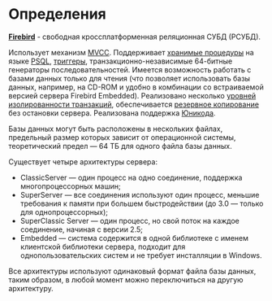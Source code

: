# Определения

[**Firebird**](https://ru.wikipedia.org/wiki/Firebird) - свободная кроссплатформенная реляционная СУБД (РСУБД).

Использует механизм [MVCC](https://ru.wikipedia.org/wiki/MVCC). Поддерживает [хранимые процедуры](https://ru.wikipedia.org/wiki/%D0%A5%D1%80%D0%B0%D0%BD%D0%B8%D0%BC%D1%8B%D0%B5_%D0%BF%D1%80%D0%BE%D1%86%D0%B5%D0%B4%D1%83%D1%80%D1%8B "Хранимые процедуры") на языке [PSQL](https://ru.wikipedia.org/wiki/PSQL "PSQL"), [триггеры](https://ru.wikipedia.org/wiki/%D0%A2%D1%80%D0%B8%D0%B3%D0%B3%D0%B5%D1%80_(%D0%B1%D0%B0%D0%B7%D1%8B_%D0%B4%D0%B0%D0%BD%D0%BD%D1%8B%D1%85) "Триггер (базы данных)"), транзакционно-независимые 64-битные генераторы последовательностей. Имеется возможность работать с базами данных только для чтения (что позволяет использовать базы данных, например, на CD-ROM и удобно в комбинации со встраиваемой версией сервера Firebird Embedded). Реализовано несколько [уровней изолированности транзакций](https://ru.wikipedia.org/wiki/%D0%A3%D1%80%D0%BE%D0%B2%D0%B5%D0%BD%D1%8C_%D0%B8%D0%B7%D0%BE%D0%BB%D0%B8%D1%80%D0%BE%D0%B2%D0%B0%D0%BD%D0%BD%D0%BE%D1%81%D1%82%D0%B8_%D1%82%D1%80%D0%B0%D0%BD%D0%B7%D0%B0%D0%BA%D1%86%D0%B8%D0%B9 "Уровень изолированности транзакций"), обеспечивается [резервное копирование](https://ru.wikipedia.org/wiki/%D0%A0%D0%B5%D0%B7%D0%B5%D1%80%D0%B2%D0%BD%D0%BE%D0%B5_%D0%BA%D0%BE%D0%BF%D0%B8%D1%80%D0%BE%D0%B2%D0%B0%D0%BD%D0%B8%D0%B5 "Резервное копирование") без остановки сервера. Реализована поддержка [Юникода](https://ru.wikipedia.org/wiki/%D0%AE%D0%BD%D0%B8%D0%BA%D0%BE%D0%B4 "Юникод").

Базы данных могут быть расположены в нескольких файлах, предельный размер которых зависит от операционной системы, теоретический предел — 64 TБ для одного файла базы данных.

Существует четыре архитектуры сервера:

- ClassicServer — один процесс на одно соединение, поддержка многопроцессорных машин;
- SuperServer — все соединения используют один процесс, меньшие требования к памяти при большем быстродействии (до 3.0 — только для однопроцессорных);
- SuperClassic Server — один процесс, но свой поток на каждое соединение, начиная с версии 2.5;
- Embedded — система содержится в одной библиотеке с именем клиентской библиотеки сервера, подходит для однопользовательских систем и не требует инсталляции в Windows.

Все архитектуры используют одинаковый формат файла базы данных, таким образом, в любой момент можно переключиться на другую архитектуру.